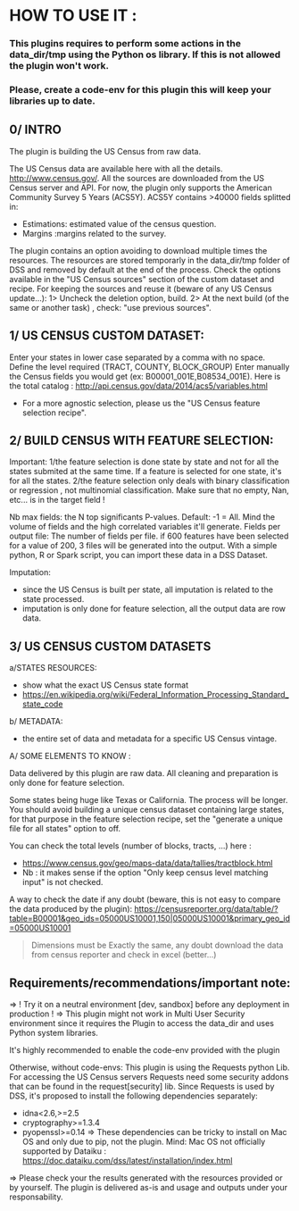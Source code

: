 # HOW TO USE IT :

### This plugins requires to perform some actions in the data_dir/tmp using the Python os library. If this is not allowed the plugin won't work.
### Please, create a code-env for this plugin this will keep your libraries up to date.

## 0/ INTRO
The plugin is building the US Census from raw data.

The US Census data are available here with all the details. http://www.census.gov/. All the sources are downloaded from the US Census server and API. 
For now, the plugin only supports the American Community Survey 5 Years (ACS5Y). ACS5Y contains >40000 fields splitted in:
- Estimations: estimated value of the census question.
- Margins :margins related to the survey.

The plugin contains an option avoiding to download multiple times the resources. 
The resources are stored temporarly in the data_dir/tmp folder of DSS and removed by default at the end of the process. 
Check the options available in the "US Census sources" section of the custom dataset and recipe.
For keeping the sources and reuse it (beware of any US Census update...):
1> Uncheck the deletion option, build.
2> At the next build (of the same or another task) , check: "use previous sources".

## 1/ US CENSUS CUSTOM DATASET:
Enter your states in lower case separated by a comma with no space.
Define the level required (TRACT, COUNTY, BLOCK_GROUP)
Enter manually the Census fields you would get (ex: B00001_001E,B08534_001E). Here is the total catalog : http://api.census.gov/data/2014/acs5/variables.html 
- For a more agnostic selection, please us the "US Census feature selection recipe".


## 2/ BUILD CENSUS WITH FEATURE SELECTION:
Important: 
1/the feature selection is done state by state and not for all the states submited at the same time. 
If a feature is selected for one state, it's for all the states.
2/the feature selection only deals with binary classification or regression , not multinomial classification. Make sure that no empty, Nan, etc... is in the target field !

Nb max fields: the N top significants P-values. Default: -1 = All. Mind the volume of fields and the high correlated variables it'll generate.
Fields per output file: The number of fields per file. if 600 features have been selected for a value of 200, 3 files will be generated into the output. With a simple python, R or Spark script, you can import these data in a DSS Dataset.

Imputation: 
- since the US Census is built per state, all imputation is related to the state processed. 
- imputation is only done for feature selection, all the output data are row data.


## 3/ US CENSUS CUSTOM DATASETS 

a/STATES RESOURCES:
- show what the exact US Census state format
- https://en.wikipedia.org/wiki/Federal_Information_Processing_Standard_state_code

b/ METADATA: 
- the entire set of data and metadata for a specific US Census vintage.

A/ SOME ELEMENTS TO KNOW :

Data delivered by this plugin are raw data. All cleaning and preparation is only done for feature selection.

Some states being huge like Texas or California. The process will be longer. You should avoid building a unique census dataset containing large states, for that purpose in the feature selection recipe, set the "generate a unique file for all states" option to off.

You can check the total levels (number of blocks, tracts, ...) here : 
- https://www.census.gov/geo/maps-data/data/tallies/tractblock.html
- Nb : it makes sense if the option "Only keep census level matching input" is not checked.


A way to check the date if any doubt (beware, this is not easy to compare the data produced by the plugin):
https://censusreporter.org/data/table/?table=B00001&geo_ids=05000US10001,150|05000US10001&primary_geo_id=05000US10001

> Dimensions must be Exactly the same, any doubt download the data from census reporter and check in excel (better...)


## Requirements/recommendations/important note:

=> ! Try it on a neutral environment [dev, sandbox] before any deployment in production !
=> This plugin might not work in Multi User Security environment since it requires the Plugin to access the data_dir and uses Python system libraries.

It's highly recommended to enable the code-env provided with the plugin

Otherwise, without code-envs:
This plugin is using the Requests python Lib. For accessing the US Census servers Requests need some security addons that can be found in the request[security] lib. Since Requests is used by DSS, it's proposed to install the following dependencies separately:

- idna<2.6,>=2.5
- cryptography>=1.3.4
- pyopenssl>=0.14
=> These dependencies can be tricky to install on Mac OS and only due to pip, not the plugin. Mind: Mac OS not officially supported by Dataiku : https://doc.dataiku.com/dss/latest/installation/index.html

=> Please check your the results generated with the resources provided or by yourself. The plugin is delivered as-is and usage and outputs under your responsability.

